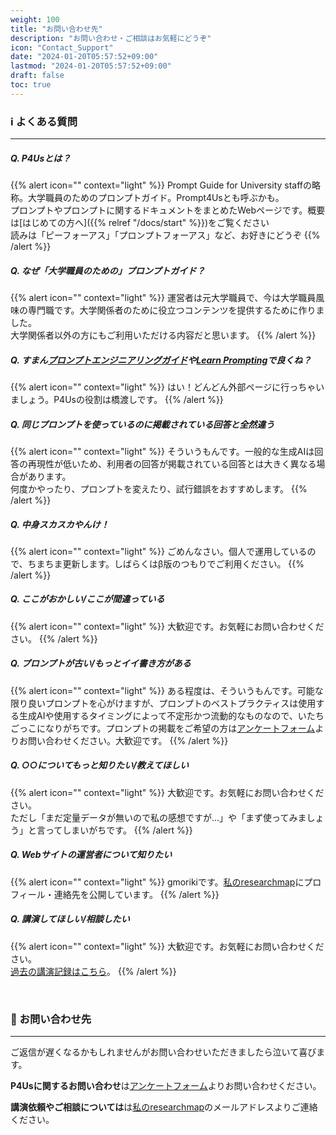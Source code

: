 ```yaml
---
weight: 100
title: "お問い合わせ先"
description: "お問い合わせ・ご相談はお気軽にどうぞ"
icon: "Contact_Support"
date: "2024-01-20T05:57:52+09:00"
lastmod: "2024-01-20T05:57:52+09:00"
draft: false
toc: true
---
```


### ℹ️ よくある質問
---

##### Q. P4Usとは？  
{{% alert icon="" context="light" %}}
Prompt Guide for University staffの略称。大学職員のためのプロンプトガイド。Prompt4Usとも呼ぶかも。  
プロンプトやプロンプトに関するドキュメントをまとめたWebページです。概要は[はじめての方へ]({{% relref "/docs/start" %}})をご覧ください  
読みは「ピーフォーアス」「プロンプトフォーアス」など、お好きにどうぞ
{{% /alert %}}

##### Q. なぜ「大学職員のための」プロンプトガイド？  
{{% alert icon="" context="light" %}}
運営者は元大学職員で、今は大学職員風味の専門職です。大学関係者のために役立つコンテンツを提供するために作りました。  
大学関係者以外の方にもご利用いただける内容だと思います。
{{% /alert %}}

##### Q. すまん[プロンプトエンジニアリングガイド](https://www.promptingguide.ai/)や[Learn Prompting](https://learnprompting.org/docs/intro)で良くね？
{{% alert icon="" context="light" %}}
はい！どんどん外部ページに行っちゃいましょう。P4Usの役割は橋渡しです。
{{% /alert %}}

##### Q. 同じプロンプトを使っているのに掲載されている回答と全然違う  
{{% alert icon="" context="light" %}}
そういうもんです。一般的な生成AIは回答の再現性が低いため、利用者の回答が掲載されている回答とは大きく異なる場合があります。  
何度かやったり、プロンプトを変えたり、試行錯誤をおすすめします。
{{% /alert %}}

##### Q. 中身スカスカやんけ！  
{{% alert icon="" context="light" %}}
ごめんなさい。個人で運用しているので、ちまちま更新します。しばらくはβ版のつもりでご利用ください。
{{% /alert %}}

##### Q. ここがおかしい/ここが間違っている  
{{% alert icon="" context="light" %}}
大歓迎です。お気軽にお問い合わせください。
{{% /alert %}}

##### Q. プロンプトが古い/もっとイイ書き方がある  
{{% alert icon="" context="light" %}}
ある程度は、そういうもんです。可能な限り良いプロンプトを心がけますが、プロンプトのベストプラクティスは使用する生成AIや使用するタイミングによって不定形かつ流動的なものなので、いたちごっこになりがちです。プロンプトの掲載をご希望の方は[アンケートフォーム](https://docs.google.com/forms/d/14lju_Eyg6bs00HjQsTsR8H-PT3gP9HMoScRUkehHF2k/edit)よりお問い合わせください。大歓迎です。
{{% /alert %}}

##### Q. ○○についてもっと知りたい/教えてほしい  
{{% alert icon="" context="light" %}}
大歓迎です。お気軽にお問い合わせください。  
ただし「まだ定量データが無いので私の感想ですが...」や「まず使ってみましょう」と言ってしまいがちです。
{{% /alert %}}

##### Q. Webサイトの運営者について知りたい  
{{% alert icon="" context="light" %}}
gmorikiです。[私のresearchmap](https://researchmap.jp/gmoriki)にプロフィール・連絡先を公開しています。
{{% /alert %}}

##### Q. 講演してほしい/相談したい  
{{% alert icon="" context="light" %}}
大歓迎です。お気軽にお問い合わせください。  
[過去の講演記録はこちら](https://researchmap.jp/gmoriki/presentations)。
{{% /alert %}}

<br>

### 📧 お問い合わせ先
---

ご返信が遅くなるかもしれませんがお問い合わせいただきましたら泣いて喜びます。

**P4Usに関するお問い合わせ**は[アンケートフォーム](https://docs.google.com/forms/d/14lju_Eyg6bs00HjQsTsR8H-PT3gP9HMoScRUkehHF2k/edit)よりお問い合わせください。  

**講演依頼やご相談については**は[私のresearchmap](https://researchmap.jp/gmoriki)のメールアドレスよりご連絡ください。